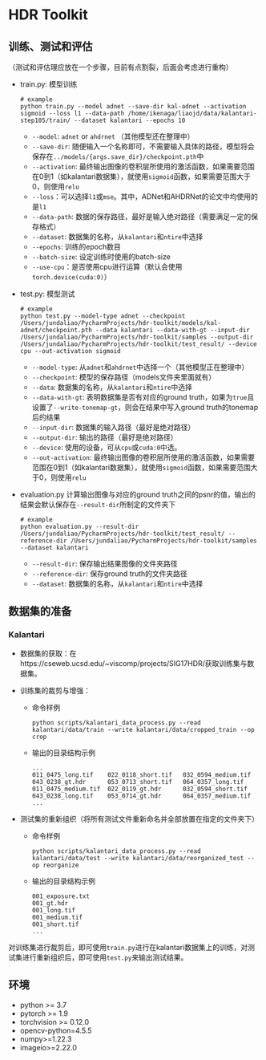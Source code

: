 # HDR Toolkit

## 训练、测试和评估

（测试和评估理应放在一个步骤，目前有点割裂，后面会考虑进行重构）

- train.py: 模型训练

  ```shell
  # example
  python train.py --model adnet --save-dir kal-adnet --activation sigmoid --loss l1 --data-path /home/ikenaga/liaojd/data/kalantari-step105/train/ --dataset kalantari --epochs 10
  ```

  - `--model`: `adnet` or `ahdrnet` （其他模型还在整理中）
  - `--save-dir`: 随便输入一个名称即可，不需要输入具体的路径，模型将会保存在`../models/{args.save_dir}/checkpoint.pth`中
  - `--activation`: 最终输出图像的卷积层所使用的激活函数，如果需要范围在0到1（如kalantari数据集），就使用`sigmoid`函数，如果需要范围大于0，则使用`relu`
  - `--loss`：可以选择`l1`或`mse`。其中，ADNet和AHDRNet的论文中均使用的是`l1`
  - `--data-path`: 数据的保存路径，最好是输入绝对路径（需要满足一定的保存格式）
  - `--dataset`: 数据集的名称，从`kalantari`和`ntire`中选择
  - `--epochs`: 训练的epoch数目
  - `--batch-size`: 设定训练时使用的batch-size
  - `--use-cpu`：是否使用cpu进行运算（默认会使用`torch.device(cuda:0)`）

- test.py: 模型测试

  ```shell
  # example
  python test.py --model-type adnet --checkpoint /Users/jundaliao/PycharmProjects/hdr-toolkit/models/kal-adnet/checkpoint.pth --data kalantari --data-with-gt --input-dir /Users/jundaliao/PycharmProjects/hdr-toolkit/samples --output-dir /Users/jundaliao/PycharmProjects/hdr-toolkit/test_result/ --device cpu --out-activation sigmoid 
  ```

  - `--model-type`: 从`adnet`和`ahdrnet`中选择一个（其他模型正在整理中）
  - `--checkpoint`: 模型的保存路径（models文件夹里面就有）
  - `--data`: 数据集的名称，从`kalantari`和`ntire`中选择
  - `--data-with-gt`: 表明数据集是否有对应的ground truth，如果为`true`且设置了`--write-tonemap-gt`，则会在结果中写入ground truth的tonemap后的结果
  - `--input-dir`: 数据集的输入路径（最好是绝对路径）
  - `--output-dir`: 输出的路径（最好是绝对路径）
  - `--device`: 使用的设备，可从`cpu`或`cuda:0`中选。
  - `--out-activation`: 最终输出图像的卷积层所使用的激活函数，如果需要范围在0到1（如kalantari数据集），就使用`sigmoid`函数，如果需要范围大于0，则使用`relu`

- evaluation.py 计算输出图像与对应的ground truth之间的psnr的值，输出的结果会默认保存在`--result-dir`所制定的文件夹下

  ```shell
  # example
  python evaluation.py --result-dir /Users/jundaliao/PycharmProjects/hdr-toolkit/test_result/ --reference-dir /Users/jundaliao/PycharmProjects/hdr-toolkit/samples --dataset kalantari
  ```

  - `--result-dir`: 保存输出结果图像的文件夹路径
  - `--reference-dir`: 保存ground truth的文件夹路径
  - `--dataset`: 数据集的名称，从`kalantari`和`ntire`中选择

## 数据集的准备

### Kalantari

- 数据集的获取：在https://cseweb.ucsd.edu/~viscomp/projects/SIG17HDR/获取训练集与数据集。

- 训练集的裁剪与增强：

  - 命令样例

    ```shell 
    python scripts/kalantari_data_process.py --read kalantari/data/train --write kalantari/data/cropped_train --op crop
    ```

  - 输出的目录结构示例

    ```
    ...
    011_0475_long.tif    022_0118_short.tif   032_0594_medium.tif  043_0238_gt.hdr      053_0713_short.tif   064_0357_long.tif
    011_0475_medium.tif  022_0119_gt.hdr      032_0594_short.tif   043_0238_long.tif    053_0714_gt.hdr      064_0357_medium.tif
    ...
    ```

- 测试集的重新组织（将所有测试文件重新命名并全部放置在指定的文件夹下）

  - 命令样例

    ```shell
    python scripts/kalantari_data_process.py --read kalantari/data/test --write kalantari/data/reorganized_test --op reorganize
    ```

  - 输出的目录结构示例

    ```
    001_exposure.txt
    001_gt.hdr
    001_long.tif
    001_medium.tif
    001_short.tif
    ...
    ```

对训练集进行裁剪后，即可使用`train.py`进行在kalantari数据集上的训练，对测试集进行重新组织后，即可使用`test.py`来输出测试结果。

## 环境

- python >= 3.7
- pytorch >= 1.9
- torchvision >= 0.12.0
- opencv-python=4.5.5
- numpy>=1.22.3
- imageio>=2.22.0